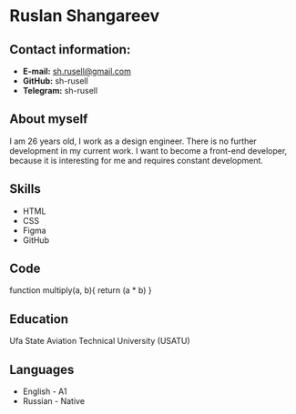 # Ruslan Shangareev

## Contact information:
- __E-mail:__ sh.rusell@gmail.com
- __GitHub:__ sh-rusell
- __Telegram:__ sh-rusell

## About myself

I am 26 years old, I work as a design engineer. There is no further development in my current work.
I want to become a front-end developer, because it is interesting for me and requires constant development.

## Skills
- HTML
- CSS
- Figma
- GitHub  

## Code
function multiply(a, b){
return (a * b)
}

## Education
Ufa State Aviation Technical University (USATU)

## Languages
* English - A1
* Russian - Native
